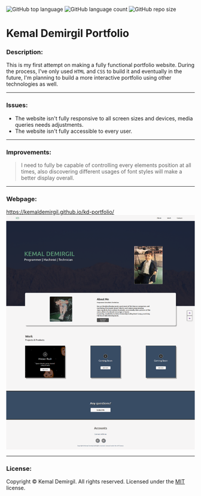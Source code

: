 ![GitHub top language](https://img.shields.io/github/languages/top/kemaldemirgil/kd-portfolio?color=purple)
![GitHub language count](https://img.shields.io/github/languages/count/kemaldemirgil/kd-portfolio?color=yellow&logo=github)
![GitHub repo size](https://img.shields.io/github/repo-size/kemaldemirgil/kd-portfolio?color=gre)

# Kemal Demirgil Portfolio

### Description:
This is my first attempt on making a fully functional portfolio website. During the process, I've only used `HTML` and `CSS` to build it and eventually in the future, I'm planning to build a more interactive portfolio using other technologies as well.

---
### Issues:
- The website isn't fully responsive to all screen sizes and devices, media queries needs adjustments.
- The website isn't fully accessible to every user.
---

### Improvements:
 >I need to fully be capable of controlling every elements position at all times, also discovering different usages of font styles will make a better display overall.

---
### Webpage:
https://kemaldemirgil.github.io/kd-portfolio/
![screenshot-kd-portfolio](assets/images/screenshot-kd-portfolio.png)

---
### License:

Copyright © Kemal Demirgil. All rights reserved.
Licensed under the [MIT](https://github.com/kemaldemirgil/kd-portfolio/blob/main/LICENSE) license.
